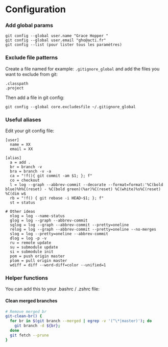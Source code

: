 Configuration
======

### Add global params

```
git config --global user.name "Grace Hopper "
git config --global user.email "gho@acti.fr"
git config --list (pour lister tous les paramètres)
```

### Exclude file patterns

Create a file named for example: `.gitignore_global` and add the files you want to exclude from git:
```
.classpath
.project 
```

Then add a file in git config:
```
git config --global core.excludesfile ~/.gitignore_global
```

### Useful aliases

Edit your git config file:
```
[user]
  name = XX
  email = XX
  
[alias]
  a = add .
  br = branch -v
  bra = branch -v -a
  ca = "!f(){ git commit -am $1; }; f"
  co = checkout
  l = log --graph --abbrev-commit --decorate --format=format:'%C(bold blue)%h%C(reset) - %C(bold green)(%ar)%C(reset) %C(white)%s%C(reset) %C(dim w$
  rb = "!f() { git rebase -i HEAD~$1; }; f"
  st = status
  
# Other ideas
  nlog = log --name-status
  glog = log --graph --abbrev-commit
  sglog = log --graph --abbrev-commit --pretty=oneline
  relog = log --graph --abbrev-commit --pretty=oneline --no-merges
  slog = log --pretty=oneline --abbrev-commit
  dlog = log -p -v
  ru = remote update
  su = submodule update
  si = submodule init  
  pom = push origin master
  plom = pull origin master  
  wdiff = diff --word-diff=color --unified=1
```

### Helper functions

You can add this to your .bashrc / .zshrc file:

#### Clean merged branches

```bash
# Remove merged br
git-clean-br() {
  for br in $(git branch --merged | egrep -v '(^\*|master)'); do
    git branch -d ${br};
  done
  git fetch --prune
}
```